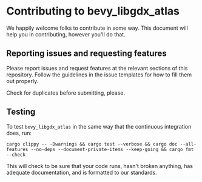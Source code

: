 # Contributing to bevy_libgdx_atlas

We happily welcome folks to contribute in some way. This document will help you in contributing, however you'll do that.

## Reporting issues and requesting features

Please report issues and request features at the relevant sections of this repository. Follow the guidelines in the issue templates for how to fill them out properly.

Check for duplicates before submitting, please.

## Testing

To test `bevy_libgdx_atlas` in the same way that the continuous integration does, run:

`cargo clippy -- -Dwarnings && cargo test --verbose && cargo doc --all-features --no-deps --document-private-items --keep-going && cargo fmt --check` 

This will check to be sure that your code runs, hasn't broken anything, has adequate documentation, and is formatted to our standards.

